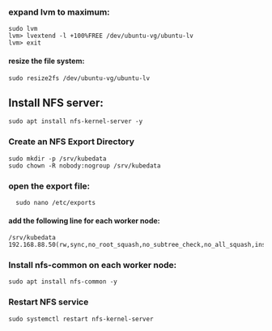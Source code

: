 ### expand lvm to maximum:

```
sudo lvm
lvm> lvextend -l +100%FREE /dev/ubuntu-vg/ubuntu-lv
lvm> exit
```

#### resize the file system:
```
sudo resize2fs /dev/ubuntu-vg/ubuntu-lv
```

## Install NFS server:

```
sudo apt install nfs-kernel-server -y
```
### Create an NFS Export Directory
```
sudo mkdir -p /srv/kubedata
sudo chown -R nobody:nogroup /srv/kubedata
```
### open the export file:
```
  sudo nano /etc/exports
```
#### add the following line for each worker node:

```
/srv/kubedata 192.168.88.50(rw,sync,no_root_squash,no_subtree_check,no_all_squash,insecure)
```

### Install nfs-common on each worker node:

```
sudo apt install nfs-common -y
```

### Restart NFS service

```
sudo systemctl restart nfs-kernel-server
```
